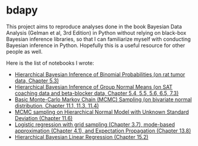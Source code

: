 bdapy
=====

This project aims to reproduce analyses done in the book
Bayesian Data Analysis (Gelman et al, 3rd Edition) in Python
without relying on black-box Bayesian inference libraries,
so that I can familiarize myself with conducting Bayesian inference in Python.
Hopefully this is a useful resource for other people as well.

Here is the list of notebooks I wrote:

* [Hierarchical Bayesian Inference of Binomial Probabilities (on rat tumor data, Chapter 5.3)](http://nbviewer.ipython.org/github/bikestra/bdapy/blob/master/ch5_3_rat_tumor.ipynb)
* [Hierarchical Bayesian Inference of Group Normal Means (on SAT coaching data and beta-blocker data, Chapter 5.4, 5.5, 5.6, 6.5, 7.3)](http://nbviewer.ipython.org/github/bikestra/bdapy/blob/master/hierarchical_normal.ipynb)
* [Basic Monte-Carlo Markov Chain (MCMC) Sampling (on bivariate normal distribution, Chapter 11.1, 11.3, 11.4)](http://nbviewer.ipython.org/github/bikestra/bdapy/blob/master/basic_mcmc.ipynb)
* [MCMC sampling on Hierarchical Normal Model with Unknown Standard Deviation (Chapter 11.6)](http://nbviewer.ipython.org/github/bikestra/bdapy/blob/master/mcmc_hierarchical_normal.ipynb)
* [Logistic regression with grid sampling (Chapter 3.7), mode-based approximation (Chapter 4.1), and Expectation Propagation (Chapter 13.8)](http://nbviewer.ipython.org/github/bikestra/bdapy/blob/master/simple_logistic_regression.ipynb)
* [Hierarchical Bayesian Linear Regression (Chapter 15.2)](http://nbviewer.ipython.org/github/bikestra/bdapy/blob/master/presidential.ipynb)